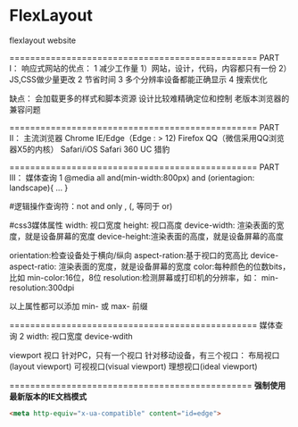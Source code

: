 # FlexLayout
flexlayout website

================================================
PART I：
响应式网站的优点：
1 减少工作量
1）网站，设计，代码，内容都只有一份
2）JS,CSS做少量更改
2 节省时间
3 多个分辨率设备都能正确显示
4 搜索优化

缺点：
会加载更多的样式和脚本资源
设计比较难精确定位和控制
老版本浏览器的兼容问题

================================================
PART II：
主流浏览器
Chrome
IE/Edge（Edge : > 12)
Firefox
QQ（微信采用QQ浏览器X5的内核）
Safari/iOS Safari
360
UC
猎豹

================================================
PART III：
媒体查询 1
@media all and(min-width:800px) and (orientagion: landscape){
    ...
}

#逻辑操作查询符：not and only , (, 等同于 or)

#css3媒体属性
width: 视口宽度
height: 视口高度
device-width: 渲染表面的宽度，就是设备屏幕的宽度
device-height:渲染表面的高度，就是设备屏幕的高度

orientation:检查设备处于横向/纵向
aspect-ration:基于视口的宽高比
device-aspect-ratio: 渲染表面的宽度，就是设备屏幕的宽度
color:每种颜色的位数bits，比如 min-color:16位，8位
resolution:检测屏幕或打印机的分辨率，如： min-resolution:300dpi

以上属性都可以添加  min-  或 max-  前缀

================================================
媒体查询 2
width:  视口宽度
device-wdith

viewport 视口
针对PC，只有一个视口
针对移动设备，有三个视口：
布局视口(layout viewport)
可视视口(visual viewport)
理想视口(ideal viewport)

===============================================
**强制使用最新版本的IE文档模式**
```html
<meta http-equiv="x-ua-compatible" content="id=edge">
```